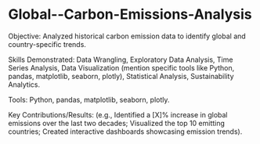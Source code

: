 # Global--Carbon-Emissions-Analysis
Objective: Analyzed historical carbon emission data to identify global and country-specific trends.


Skills Demonstrated: Data Wrangling, Exploratory Data Analysis, Time Series Analysis, Data Visualization (mention specific tools like Python, pandas, matplotlib, seaborn, plotly), Statistical Analysis, Sustainability Analytics.

Tools: Python, pandas, matplotlib, seaborn, plotly.

Key Contributions/Results: (e.g., Identified a [X]% increase in global emissions over the last two decades; Visualized the top 10 emitting countries; Created interactive dashboards showcasing emission trends).
